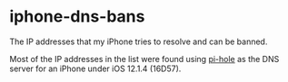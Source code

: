 # iphone-dns-bans
The IP addresses that my iPhone tries to resolve and can be banned.

Most of the IP addresses in the list were found using [pi-hole](https://pihole.net "Homepage of the pi-hole project") as the DNS server for an iPhone under iOS 12.1.4 (16D57).

